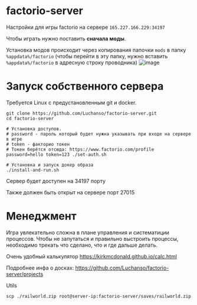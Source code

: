 # factorio-server

Настройки для игры factorio на сервере `165.227.166.229:34197`

Чтобы играть нужно поставить **сначала моды**.

Установка модов происходит через копирования папочки `mods` в папку `%appdata%/factorio` (чтобы перейти в эту папку, нужно вставить `%appdata%/factorio` в адресную строку проводника)
![image](https://user-images.githubusercontent.com/2098777/50358789-96229880-056b-11e9-8a6d-293f55869508.png)

# Запуск собственного сервера

Требуется Linux с предустановленным git и docker.

```
git clone https://github.com/Luchanso/factorio-server.git
cd factorio-server

# Установка доступов.
# password - пароль который будет нужна указывать при входе на сервере в игре
# token - факторио токен
# Токен берётся отсюда: https://www.factorio.com/profile
password=hello token=123 ./set-auth.sh

# Установка и запуск докер образа
./install-and-run.sh
```

Сервер будет доступен на 34197 порту

Также должен быть открыт на сервере порт 27015

# Менеджмент
Игра увлекательно сложна в плане управления и систематиции процессов. Чтобы не запутаться и правильно выстроить процессы, необходимо трекать что сделано, что и где дальше делать.

Очень удобный калькулятор https://kirkmcdonald.github.io/calc.html

Подробнее инфа о досках: https://github.com/Luchanso/factorio-server/projects


Utils
```
scp ./railworld.zip root@server-ip:factorio-server/saves/railworld.zip
```
